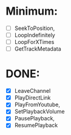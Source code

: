 # Minimum:
- [ ] SeekToPosition,
- [ ] LoopIndefinitely
- [ ] LoopForXTimes
- [ ] GetTrackMetadata
# DONE:
- [x] LeaveChannel
- [x] PlayDirectLink
- [x] PlayFromYoutube,
- [x] SetPlaybackVolume
- [x] PausePlayback,
- [x] ResumePlayback